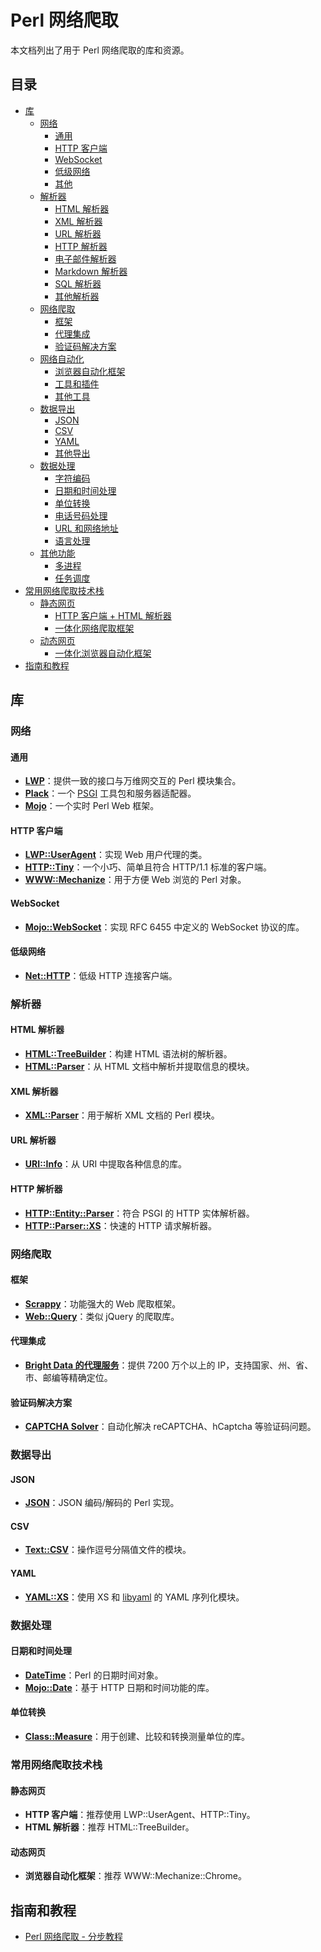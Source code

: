 # Perl 网络爬取

本文档列出了用于 Perl 网络爬取的库和资源。

## 目录

- [库](#库)
  - [网络](#网络)
    - [通用](#通用)
    - [HTTP 客户端](#http-客户端)
    - [WebSocket](#websocket)
    - [低级网络](#低级网络)
    - [其他](#其他)
  - [解析器](#解析器)
    - [HTML 解析器](#html-解析器)
    - [XML 解析器](#xml-解析器)
    - [URL 解析器](#url-解析器)
    - [HTTP 解析器](#http-解析器)
    - [电子邮件解析器](#电子邮件解析器)
    - [Markdown 解析器](#markdown-解析器)
    - [SQL 解析器](#sql-解析器)
    - [其他解析器](#其他解析器)
  - [网络爬取](#网络爬取)
    - [框架](#框架)
    - [代理集成](#代理集成)
    - [验证码解决方案](#验证码解决方案)
  - [网络自动化](#网络自动化)
    - [浏览器自动化框架](#浏览器自动化框架)
    - [工具和插件](#工具和插件)
    - [其他工具](#其他工具)
  - [数据导出](#数据导出)
    - [JSON](#json)
    - [CSV](#csv)
    - [YAML](#yaml)
    - [其他导出](#其他导出)
  - [数据处理](#数据处理)
    - [字符编码](#字符编码)
    - [日期和时间处理](#日期和时间处理)
    - [单位转换](#单位转换)
    - [电话号码处理](#电话号码处理)
    - [URL 和网络地址](#url-和网络地址)
    - [语言处理](#语言处理)
  - [其他功能](#其他功能)
    - [多进程](#多进程)
    - [任务调度](#任务调度)
- [常用网络爬取技术栈](#常用网络爬取技术栈)
  - [静态网页](#静态网页)
    - [HTTP 客户端 + HTML 解析器](#http-客户端-html-解析器)
    - [一体化网络爬取框架](#一体化网络爬取框架)
  - [动态网页](#动态网页)
    - [一体化浏览器自动化框架](#一体化浏览器自动化框架)
- [指南和教程](#指南和教程)

## 库

### 网络

#### 通用

- **[LWP](https://github.com/libwww-perl/libwww-perl)**：提供一致的接口与万维网交互的 Perl 模块集合。
- **[Plack](https://github.com/plack/Plack)**：一个 [PSGI](https://metacpan.org/pod/PSGI) 工具包和服务器适配器。
- **[Mojo](https://github.com/mojolicious/mojo)**：一个实时 Perl Web 框架。

#### HTTP 客户端

- **[LWP::UserAgent](https://metacpan.org/pod/LWP::UserAgent)**：实现 Web 用户代理的类。
- **[HTTP::Tiny](https://github.com/Perl-Toolchain-Gang/HTTP-Tiny)**：一个小巧、简单且符合 HTTP/1.1 标准的客户端。
- **[WWW::Mechanize](https://github.com/libwww-perl/WWW-Mechanize)**：用于方便 Web 浏览的 Perl 对象。

#### WebSocket

- **[Mojo::WebSocket](https://metacpan.org/pod/Mojo::WebSocket)**：实现 RFC 6455 中定义的 WebSocket 协议的库。

#### 低级网络

- **[Net::HTTP](https://github.com/libwww-perl/Net-HTTP)**：低级 HTTP 连接客户端。

### 解析器

#### HTML 解析器

- **[HTML::TreeBuilder](https://github.com/kentfredric/HTML-Tree)**：构建 HTML 语法树的解析器。
- **[HTML::Parser](https://github.com/libwww-perl/HTML-Parser)**：从 HTML 文档中解析并提取信息的模块。

#### XML 解析器

- **[XML::Parser](https://github.com/cpan-authors/XML-Parser)**：用于解析 XML 文档的 Perl 模块。

#### URL 解析器

- **[URI::Info](https://github.com/perlancar/perl-URI-Info)**：从 URI 中提取各种信息的库。

#### HTTP 解析器

- **[HTTP::Entity::Parser](https://github.com/kazeburo/HTTP-Entity-Parser)**：符合 PSGI 的 HTTP 实体解析器。
- **[HTTP::Parser::XS](https://github.com/kazuho/p5-http-parser-xs)**：快速的 HTTP 请求解析器。

### 网络爬取

#### 框架

- **[Scrappy](https://metacpan.org/pod/Scrappy)**：功能强大的 Web 爬取框架。
- **[Web::Query](https://github.com/tokuhirom/Web-Query)**：类似 jQuery 的爬取库。

#### 代理集成

- **[Bright Data 的代理服务](https://brightdata.com/proxy-types)**：提供 7200 万个以上的 IP，支持国家、州、省、市、邮编等精确定位。

#### 验证码解决方案

- **[CAPTCHA Solver](https://brightdata.com/products/web-unlocker/captcha-solver)**：自动化解决 reCAPTCHA、hCaptcha 等验证码问题。

### 数据导出

#### JSON

- **[JSON](https://github.com/makamaka/JSON)**：JSON 编码/解码的 Perl 实现。

#### CSV

- **[Text::CSV](https://github.com/makamaka/Text-CSV)**：操作逗号分隔值文件的模块。

#### YAML

- **[YAML::XS](https://github.com/ingydotnet/yaml-libyaml-pm)**：使用 XS 和 [libyaml](https://github.com/yaml/libyaml) 的 YAML 序列化模块。

### 数据处理

#### 日期和时间处理

- **[DateTime](https://github.com/houseabsolute/DateTime.pm)**：Perl 的日期时间对象。
- **[Mojo::Date](https://metacpan.org/pod/Mojo::Date)**：基于 HTTP 日期和时间功能的库。

#### 单位转换

- **[Class::Measure](https://github.com/bluefeet/Class-Measure)**：用于创建、比较和转换测量单位的库。

### 常用网络爬取技术栈

#### 静态网页

- **HTTP 客户端**：推荐使用 LWP::UserAgent、HTTP::Tiny。
- **HTML 解析器**：推荐 HTML::TreeBuilder。

#### 动态网页

- **浏览器自动化框架**：推荐 WWW::Mechanize::Chrome。

## 指南和教程

- [Perl 网络爬取 - 分步教程](https://brightdata.com/blog/web-data/web-scraping-with-perl)